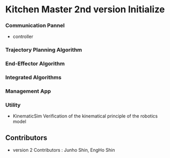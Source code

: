 # Kitchen Master 2nd version Initialize

### Communication Pannel 
- controller 


### Trajectory Planning Algorithm

### End-Effector Algorithm

### Integrated Algorithms

### Management App 

### Utility
- KinematicSim
Verification of the kinematical principle of the robotics model

## Contributors
- version 2 Contributors : Junho Shin, EngHo Shin